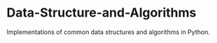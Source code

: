 # Data-Structure-and-Algorithms

Implementations of common data structures and algorithms in Python.
